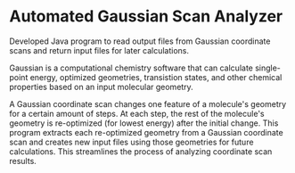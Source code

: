 # Automated Gaussian Scan Analyzer

Developed Java program to read output files from Gaussian coordinate scans and return input files for later calculations.

Gaussian is a computational chemistry software that can calculate single-point energy, optimized geometries, transistion states, and other chemical properties based on an input molecular geometry. 

A Gaussian coordinate scan changes one feature of a molecule's geometry for a certain amount of steps. At each step, the rest of the molecule's geometry is re-optimized (for lowest energy) after the initial change. This program extracts each re-optimized geometry from a Gaussian coordinate scan and creates new input files using those geometries for future calculations. This streamlines the process of analyzing coordinate scan results.  

